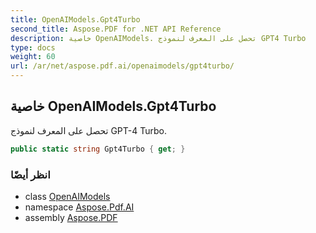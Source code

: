 ```yaml
---
title: OpenAIModels.Gpt4Turbo
second_title: Aspose.PDF for .NET API Reference
description: خاصية OpenAIModels. تحصل على المعرف لنموذج GPT4 Turbo
type: docs
weight: 60
url: /ar/net/aspose.pdf.ai/openaimodels/gpt4turbo/
---
```

## خاصية OpenAIModels.Gpt4Turbo

تحصل على المعرف لنموذج GPT-4 Turbo.

```csharp
public static string Gpt4Turbo { get; }
```

### انظر أيضًا

* class [OpenAIModels](../)
* namespace [Aspose.Pdf.AI](../../../aspose.pdf.ai/)
* assembly [Aspose.PDF](../../../)